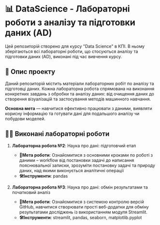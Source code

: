 # 📊 DataScience - Лабораторні роботи з аналізу та підготовки даних (AD)

Цей репозиторій створено для курсу "Data Science" в КПІ. В ньому зберігаються всі лабораторні роботи, що стосуються аналізу та підготовки даних (AD), виконані під час вивчення курсу.

## 📄 Опис проекту

Даний репозиторій містить матеріали лабораторних робіт по аналізу та підготовці даних. Кожна лабораторна робота спрямована на виконання конкретних завдань з обробки та аналізу даних: від очищення даних до створення візуалізацій та застосування методів машинного навчання.

**Основна мета** — навчитися ефективно працювати з даними, виявляти корисну інформацію та готувати дані для подальшого аналізу чи побудови моделей.

## 🧑‍💻 Виконані лабораторні роботи

1. **Лабораторна робота №2**: Наука про дані: підготовчий етап
   - **🎯Мета роботи**: Ознайомитися з основними кроками по роботі з даними – workflow від постановки задачі до написання пояснювальної записки, зрозуміти постановку задачі та природу даних, над якими виконується аналітичні операції
   - **🛠️Інструменти**: pandas

3. **Лабораторна робота №3**: Наука про дані: обмін результатами та початковий аналіз
   - **🎯Мета роботи**: Ознайомитися з системою контролю версій GitHub, навчитися створювати прості веб-додатки для обміну результатами досліджень із використанням модуля Streamlit.
   - **🛠️Інструменти**: streamlit, pandas, seaborn, matplotlib.pyplot

